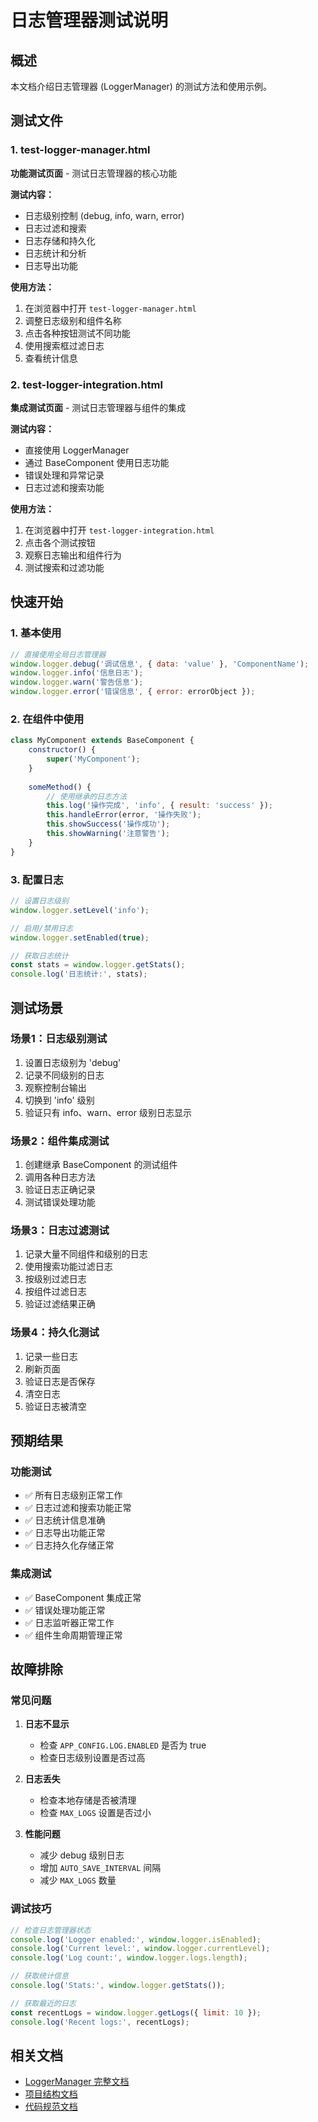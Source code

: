 # 日志管理器测试说明

## 概述

本文档介绍日志管理器 (LoggerManager) 的测试方法和使用示例。

## 测试文件

### 1. test-logger-manager.html
**功能测试页面** - 测试日志管理器的核心功能

**测试内容：**
- 日志级别控制 (debug, info, warn, error)
- 日志过滤和搜索
- 日志存储和持久化
- 日志统计和分析
- 日志导出功能

**使用方法：**
1. 在浏览器中打开 `test-logger-manager.html`
2. 调整日志级别和组件名称
3. 点击各种按钮测试不同功能
4. 使用搜索框过滤日志
5. 查看统计信息

### 2. test-logger-integration.html
**集成测试页面** - 测试日志管理器与组件的集成

**测试内容：**
- 直接使用 LoggerManager
- 通过 BaseComponent 使用日志功能
- 错误处理和异常记录
- 日志过滤和搜索功能

**使用方法：**
1. 在浏览器中打开 `test-logger-integration.html`
2. 点击各个测试按钮
3. 观察日志输出和组件行为
4. 测试搜索和过滤功能

## 快速开始

### 1. 基本使用

```javascript
// 直接使用全局日志管理器
window.logger.debug('调试信息', { data: 'value' }, 'ComponentName');
window.logger.info('信息日志');
window.logger.warn('警告信息');
window.logger.error('错误信息', { error: errorObject });
```

### 2. 在组件中使用

```javascript
class MyComponent extends BaseComponent {
    constructor() {
        super('MyComponent');
    }
    
    someMethod() {
        // 使用继承的日志方法
        this.log('操作完成', 'info', { result: 'success' });
        this.handleError(error, '操作失败');
        this.showSuccess('操作成功');
        this.showWarning('注意警告');
    }
}
```

### 3. 配置日志

```javascript
// 设置日志级别
window.logger.setLevel('info');

// 启用/禁用日志
window.logger.setEnabled(true);

// 获取日志统计
const stats = window.logger.getStats();
console.log('日志统计:', stats);
```

## 测试场景

### 场景1：日志级别测试
1. 设置日志级别为 'debug'
2. 记录不同级别的日志
3. 观察控制台输出
4. 切换到 'info' 级别
5. 验证只有 info、warn、error 级别日志显示

### 场景2：组件集成测试
1. 创建继承 BaseComponent 的测试组件
2. 调用各种日志方法
3. 验证日志正确记录
4. 测试错误处理功能

### 场景3：日志过滤测试
1. 记录大量不同组件和级别的日志
2. 使用搜索功能过滤日志
3. 按级别过滤日志
4. 按组件过滤日志
5. 验证过滤结果正确

### 场景4：持久化测试
1. 记录一些日志
2. 刷新页面
3. 验证日志是否保存
4. 清空日志
5. 验证日志被清空

## 预期结果

### 功能测试
- ✅ 所有日志级别正常工作
- ✅ 日志过滤和搜索功能正常
- ✅ 日志统计信息准确
- ✅ 日志导出功能正常
- ✅ 日志持久化存储正常

### 集成测试
- ✅ BaseComponent 集成正常
- ✅ 错误处理功能正常
- ✅ 日志监听器正常工作
- ✅ 组件生命周期管理正常

## 故障排除

### 常见问题

1. **日志不显示**
   - 检查 `APP_CONFIG.LOG.ENABLED` 是否为 true
   - 检查日志级别设置是否过高

2. **日志丢失**
   - 检查本地存储是否被清理
   - 检查 `MAX_LOGS` 设置是否过小

3. **性能问题**
   - 减少 debug 级别日志
   - 增加 `AUTO_SAVE_INTERVAL` 间隔
   - 减少 `MAX_LOGS` 数量

### 调试技巧

```javascript
// 检查日志管理器状态
console.log('Logger enabled:', window.logger.isEnabled);
console.log('Current level:', window.logger.currentLevel);
console.log('Log count:', window.logger.logs.length);

// 获取统计信息
console.log('Stats:', window.logger.getStats());

// 获取最近的日志
const recentLogs = window.logger.getLogs({ limit: 10 });
console.log('Recent logs:', recentLogs);
```

## 相关文档

- [LoggerManager 完整文档](../../../Docs/一、通用/LoggerManager.md)
- [项目结构文档](../../../Docs/一、通用/项目结构.md)
- [代码规范文档](../../../Docs/一、通用/代码规范.md)

